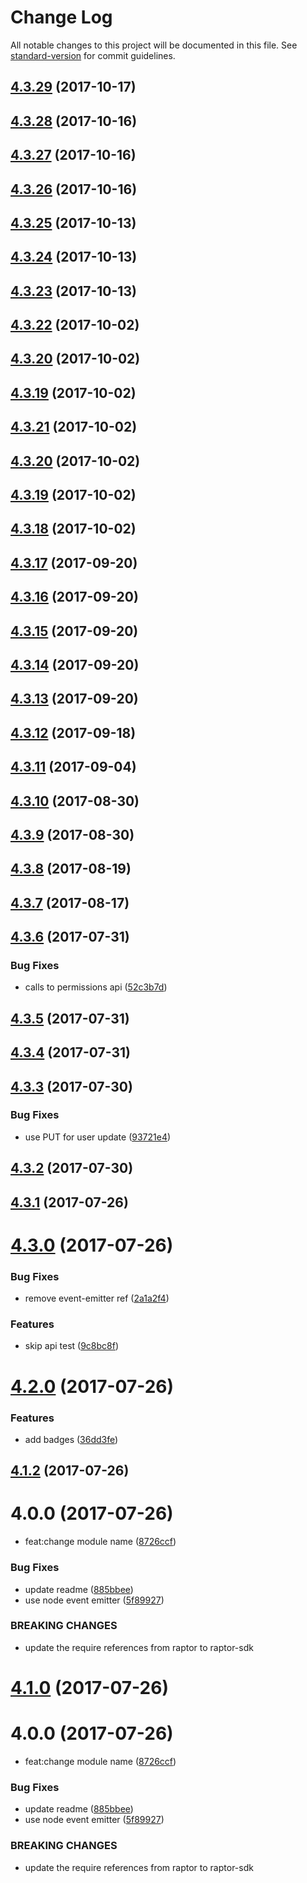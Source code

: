 # Change Log

All notable changes to this project will be documented in this file. See [standard-version](https://github.com/conventional-changelog/standard-version) for commit guidelines.

<a name="4.3.29"></a>
## [4.3.29](https://github.com/raptorbox/raptorjs/compare/v4.3.28...v4.3.29) (2017-10-17)



<a name="4.3.28"></a>
## [4.3.28](https://github.com/raptorbox/raptorjs/compare/v4.3.27...v4.3.28) (2017-10-16)



<a name="4.3.27"></a>
## [4.3.27](https://github.com/raptorbox/raptorjs/compare/v4.3.26...v4.3.27) (2017-10-16)



<a name="4.3.26"></a>
## [4.3.26](https://github.com/raptorbox/raptorjs/compare/v4.3.25...v4.3.26) (2017-10-16)



<a name="4.3.25"></a>
## [4.3.25](https://github.com/raptorbox/raptorjs/compare/v4.3.24...v4.3.25) (2017-10-13)



<a name="4.3.24"></a>
## [4.3.24](https://github.com/raptorbox/raptorjs/compare/v4.3.23...v4.3.24) (2017-10-13)



<a name="4.3.23"></a>
## [4.3.23](https://github.com/raptorbox/raptorjs/compare/v4.3.22...v4.3.23) (2017-10-13)



<a name="4.3.22"></a>
## [4.3.22](https://github.com/raptorbox/raptorjs/compare/v4.3.18...v4.3.22) (2017-10-02)



<a name="4.3.20"></a>
## [4.3.20](https://github.com/raptorbox/raptorjs/compare/v4.3.19...v4.3.20) (2017-10-02)



<a name="4.3.19"></a>
## [4.3.19](https://github.com/raptorbox/raptorjs/compare/v4.3.17...v4.3.19) (2017-10-02)



<a name="4.3.21"></a>
## [4.3.21](https://github.com/raptorbox/raptorjs/compare/v4.3.18...v4.3.21) (2017-10-02)



<a name="4.3.20"></a>
## [4.3.20](https://github.com/raptorbox/raptorjs/compare/v4.3.19...v4.3.20) (2017-10-02)



<a name="4.3.19"></a>
## [4.3.19](https://github.com/raptorbox/raptorjs/compare/v4.3.18...v4.3.19) (2017-10-02)



<a name="4.3.18"></a>
## [4.3.18](https://github.com/raptorbox/raptorjs/compare/v4.3.17...v4.3.18) (2017-10-02)



<a name="4.3.17"></a>
## [4.3.17](https://github.com/raptorbox/raptorjs/compare/v4.3.16...v4.3.17) (2017-09-20)



<a name="4.3.16"></a>
## [4.3.16](https://github.com/raptorbox/raptorjs/compare/v4.3.15...v4.3.16) (2017-09-20)



<a name="4.3.15"></a>
## [4.3.15](https://github.com/raptorbox/raptorjs/compare/v4.3.14...v4.3.15) (2017-09-20)



<a name="4.3.14"></a>
## [4.3.14](https://github.com/raptorbox/raptorjs/compare/v4.3.13...v4.3.14) (2017-09-20)



<a name="4.3.13"></a>
## [4.3.13](https://github.com/raptorbox/raptorjs/compare/v4.3.12...v4.3.13) (2017-09-20)



<a name="4.3.12"></a>
## [4.3.12](https://github.com/raptorbox/raptorjs/compare/v4.3.11...v4.3.12) (2017-09-18)



<a name="4.3.11"></a>
## [4.3.11](https://github.com/raptorbox/raptorjs/compare/v4.3.10...v4.3.11) (2017-09-04)



<a name="4.3.10"></a>
## [4.3.10](https://github.com/raptorbox/raptorjs/compare/v4.3.9...v4.3.10) (2017-08-30)



<a name="4.3.9"></a>
## [4.3.9](https://github.com/raptorbox/raptorjs/compare/v4.3.8...v4.3.9) (2017-08-30)



<a name="4.3.8"></a>
## [4.3.8](https://github.com/raptorbox/raptorjs/compare/v4.3.7...v4.3.8) (2017-08-19)



<a name="4.3.7"></a>
## [4.3.7](https://github.com/raptorbox/raptorjs/compare/v4.3.6...v4.3.7) (2017-08-17)



<a name="4.3.6"></a>
## [4.3.6](https://github.com/raptorbox/raptorjs/compare/v4.3.5...v4.3.6) (2017-07-31)


### Bug Fixes

* calls to permissions api ([52c3b7d](https://github.com/raptorbox/raptorjs/commit/52c3b7d))



<a name="4.3.5"></a>
## [4.3.5](https://github.com/raptorbox/raptorjs/compare/v4.3.4...v4.3.5) (2017-07-31)



<a name="4.3.4"></a>
## [4.3.4](https://github.com/raptorbox/raptorjs/compare/v4.3.3...v4.3.4) (2017-07-31)



<a name="4.3.3"></a>
## [4.3.3](https://github.com/raptorbox/raptorjs/compare/v4.3.2...v4.3.3) (2017-07-30)


### Bug Fixes

* use PUT for user update ([93721e4](https://github.com/raptorbox/raptorjs/commit/93721e4))



<a name="4.3.2"></a>
## [4.3.2](https://github.com/raptorbox/raptorjs/compare/v4.3.1...v4.3.2) (2017-07-30)



<a name="4.3.1"></a>
## [4.3.1](https://github.com/raptorbox/raptorjs/compare/v4.3.0...v4.3.1) (2017-07-26)



<a name="4.3.0"></a>
# [4.3.0](https://github.com/raptorbox/raptorjs/compare/v4.2.0...v4.3.0) (2017-07-26)


### Bug Fixes

* remove event-emitter ref ([2a1a2f4](https://github.com/raptorbox/raptorjs/commit/2a1a2f4))


### Features

* skip api test ([9c8bc8f](https://github.com/raptorbox/raptorjs/commit/9c8bc8f))



<a name="4.2.0"></a>
# [4.2.0](https://github.com/raptorbox/raptorjs/compare/v4.1.2...v4.2.0) (2017-07-26)


### Features

* add badges ([36dd3fe](https://github.com/raptorbox/raptorjs/commit/36dd3fe))



<a name="4.1.2"></a>
## [4.1.2](https://github.com/raptorbox/raptorjs/compare/v4.1.0...v4.1.2) (2017-07-26)



<a name="4.0.0"></a>
# 4.0.0 (2017-07-26)


* feat:change module name ([8726ccf](https://github.com/raptorbox/raptorjs/commit/8726ccf))


### Bug Fixes

* update readme ([885bbee](https://github.com/raptorbox/raptorjs/commit/885bbee))
* use node event emitter ([5f89927](https://github.com/raptorbox/raptorjs/commit/5f89927))


### BREAKING CHANGES

* update the require references from raptor to raptor-sdk



<a name="4.1.0"></a>
# [4.1.0](https://github.com/raptorbox/raptorjs/compare/v4.0.0...v4.1.0) (2017-07-26)



<a name="4.0.0"></a>
# 4.0.0 (2017-07-26)


* feat:change module name ([8726ccf](https://github.com/raptorbox/raptorjs/commit/8726ccf))


### Bug Fixes

* update readme ([885bbee](https://github.com/raptorbox/raptorjs/commit/885bbee))
* use node event emitter ([5f89927](https://github.com/raptorbox/raptorjs/commit/5f89927))


### BREAKING CHANGES

* update the require references from raptor to raptor-sdk
